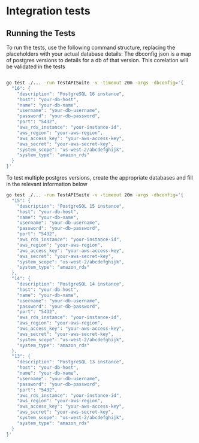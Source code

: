 # Integration tests

## Running the Tests

To run the tests, use the following command structure, replacing the placeholders with your actual database details:
The dbconfig json is a map of postgres versions to details for a db of that version. This corelation will be validated in the tests

```bash

go test ./... -run TestAPISuite -v -timeout 20m -args -dbconfig='{
  "16": {
    "description": "PostgreSQL 16 instance",
    "host": "your-db-host",
    "name": "your-db-name",
    "username": "your-db-username",
    "password": "your-db-password",
    "port": "5432",
    "aws_rds_instance": "your-instance-id",
    "aws_region": "your-aws-region",
    "aws_access_key": "your-aws-access-key",
    "aws_secret": "your-aws-secret-key",
    "system_scope": "us-west-2/abcdefghijk",
    "system_type": "amazon_rds"
  }
}'
```


To test multiple postgres versions, create the appropriate databases and fill in the relevant information below

```bash
go test ./... -run TestAPISuite -v -timeout 20m -args -dbconfig='{
  "15": {
    "description": "PostgreSQL 15 instance",
    "host": "your-db-host",
    "name": "your-db-name",
    "username": "your-db-username",
    "password": "your-db-password",
    "port": "5432",
    "aws_rds_instance": "your-instance-id",
    "aws_region": "your-aws-region",
    "aws_access_key": "your-aws-access-key",
    "aws_secret": "your-aws-secret-key",
    "system_scope": "us-west-2/abcdefghijk",
    "system_type": "amazon_rds"
  },
  "14": {
    "description": "PostgreSQL 14 instance",
    "host": "your-db-host",
    "name": "your-db-name",
    "username": "your-db-username",
    "password": "your-db-password",
    "port": "5432",
    "aws_rds_instance": "your-instance-id",
    "aws_region": "your-aws-region",
    "aws_access_key": "your-aws-access-key",
    "aws_secret": "your-aws-secret-key",
    "system_scope": "us-west-2/abcdefghijk",
    "system_type": "amazon_rds"
  },
  "13": {
    "description": "PostgreSQL 13 instance",
    "host": "your-db-host",
    "name": "your-db-name",
    "username": "your-db-username",
    "password": "your-db-password",
    "port": "5432",
    "aws_rds_instance": "your-instance-id",
    "aws_region": "your-aws-region",
    "aws_access_key": "your-aws-access-key",
    "aws_secret": "your-aws-secret-key",
    "system_scope": "us-west-2/abcdefghijk",
    "system_type": "amazon_rds"
  }
}'
```
